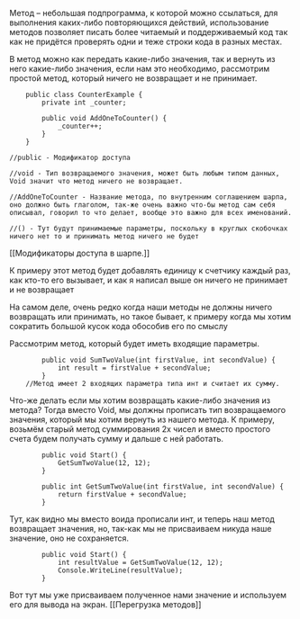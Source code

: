 Метод – небольшая подпрограмма, к которой можно ссылаться, для выполнения каких-либо повторяющихся действий, использование методов позволяет писать более читаемый и поддерживаемый код так как не придётся проверять одни и теже строки кода в разных местах.

В метод можно как передать какие-либо значения, так и вернуть из него какие-либо значения, если нам это необходимо, рассмотрим простой метод, который ничего не возвращает и не принимает.

```Csharp
    public class CounterExample {
        private int _counter;

        public void AddOneToCounter() {
            _counter++;
        }
    }
    
//public - Модификатор доступа

//void - Тип возвращаемого значения, может быть любым типом данных, Void значит что метод ничего не возвращает.

//AddOneToCounter - Название метода, по внутренним соглашением шарпа, оно должно быть глаголом, так-же очень важно что-бы метод сам себя описывал, говорил то что делает, вообще это важно для всех именований.

//() - Тут будут принимаемые параметры, поскольку в круглых скобочках ничего нет то и принимать метод ничего не будет
```
[[Модификаторы доступа в шарпе.]]

К примеру этот метод будет добавлять единицу к счетчику каждый раз, как кто-то его вызывает,  и как я написал выше он ничего не принимает и не возвращает

На самом деле, очень редко когда наши методы не должны ничего возвращать или принимать, но такое бывает, к примеру когда мы хотим сократить большой кусок кода обособив его по смыслу

Рассмотрим метод, который будет иметь входящие параметры.
```Csharp
        public void SumTwoValue(int firstValue, int secondValue) {
            int result = firstValue + secondValue;
        }
    //Метод имеет 2 входящих параметра типа инт и считает их сумму.
```

Что-же делать если мы хотим возвращать какие-либо значения из метода? Тогда вместо Void, мы должны прописать тип возвращаемого значения, который мы хотим вернуть из нашего метода. К примеру, возьмём старый метод суммирования 2х чисел и вместо простого счета будем получать сумму и дальше с ней работать.

```Csharp
        public void Start() {
            GetSumTwoValue(12, 12);
        }
        
        public int GetSumTwoValue(int firstValue, int secondValue) {
            return firstValue + secondValue;
        }
```
Тут, как видно мы вместо воида прописали инт, и теперь наш метод возвращает значения, но, так-как мы не присваиваем никуда наше значение, оно не сохраняется.
```Csharp
        public void Start() {
            int resultValue = GetSumTwoValue(12, 12);
            Console.WriteLine(resultValue);
        }
```
Вот тут мы уже присваиваем полученное нами значение и используем его для вывода на экран.
[[Перегрузка методов]]